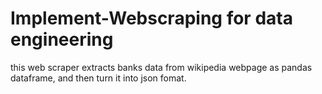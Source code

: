 # Implement-Webscraping for data engineering

this web scraper extracts banks data from wikipedia webpage as pandas dataframe, and then turn it into json fomat.
  
